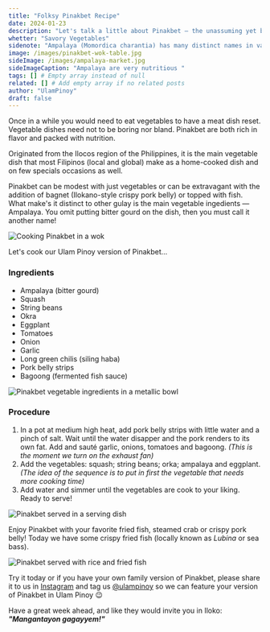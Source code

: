 ```yaml
---
title: "Folksy Pinakbet Recipe"
date: 2024-01-23
description: "Let's talk a little about Pinakbet – the unassuming yet bold in flavors Filipino vegetable dish and we'll share how to cook Pinakbet."
whetter: "Savory Vegetables"
sidenote: "Ampalaya (Momordica charantia) has many distinct names in various places in the world — bitter melon, goya, bitter apple, bitter gourd, bitter squash, balsam-pear, karavila are among its many other names"
image: /images/pinakbet-wok-table.jpg
sideImage: /images/ampalaya-market.jpg
sideImageCaption: "Ampalaya are very nutritious "
tags: [] # Empty array instead of null
related: [] # Add empty array if no related posts
author: "UlamPinoy"
draft: false
---
```


Once in a while you would need to eat vegetables to have a meat dish reset. Vegetable dishes need not to be boring nor bland. Pinakbet are both rich in flavor and packed with nutrition.

Originated from the Ilocos region of the Philippines, it is the main vegetable dish that most Filipinos (local and global) make as a home-cooked dish and on few specials occasions as well.

Pinakbet can be modest with just vegetables or can be extravagant with the addition of bagnet (Ilokano-style crispy pork belly) or topped with fish. What make's it distinct to other gulay is the main vegetable ingedients — Ampalaya. You omit putting bitter gourd on the dish, then you must call it another name!

![Cooking Pinakbet in a wok](/images/pinakbet-wok.jpg)

Let's cook our Ulam Pinoy version of Pinakbet...

### Ingredients

- Ampalaya (bitter gourd)
- Squash
- String beans
- Okra
- Eggplant
- Tomatoes
- Onion
- Garlic
- Long green chilis (siling haba)
- Pork belly strips
- Bagoong (fermented fish sauce)

![Pinakbet vegetable ingredients in a metallic bowl](/images/pinakbet-ingredients-bowl.jpg)

### Procedure

1. In a pot at medium high heat, add pork belly strips with little water and a pinch of salt. Wait until the water disapper and the pork renders to its own fat. Add and sauté garlic, onions, tomatoes and bagoong. _(This is the moment we turn on the exhaust fan)_
2. Add the vegetables: squash; string beans; orka; ampalaya and eggplant. _(The idea of the sequence is to put in first the vegetable that needs more cooking time)_
3. Add water and simmer until the vegetables are cook to your liking. Ready to serve!

![Pinakbet served in a serving dish](/images/pinakbet-bowl-02.jpg)

Enjoy Pinakbet with your favorite fried fish, steamed crab or crispy pork belly! Today we have some crispy fried fish (locally known as _Lubina_ or sea bass).

![Pinakbet served with rice and fried fish](/images/pinakbet-plate.jpg)

Try it today or if you have your own family version of Pinakbet, please share it to us in [Instagram](https://www.instagram.com/ulampinoy/) and tag us [@ulampinoy](https://www.instagram.com/ulampinoy/) so we can feature your version of Pinakbet in Ulam Pinoy 😉

Have a great week ahead, and like they would invite you in Iloko: **_"Mangantayon gagayyem!"_**
